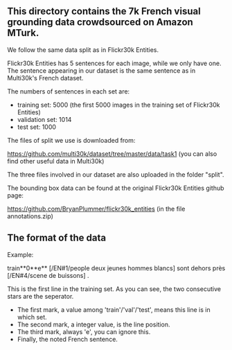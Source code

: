 ## This directory contains the 7k French visual grounding data crowdsourced on Amazon MTurk.

We follow the same data split as in Flickr30k Entities.

Flickr30k Entities has 5 sentences for each image, while we only have one. The sentence appearing in our dataset is the same sentence as in Multi30k's French dataset. 

The numbers of sentences in each set are:
  * training set: 5000 (the first 5000 images in the training set of Flickr30k Entities)
  * validation set: 1014 
  * test set: 1000

The files of split we use is downloaded from:

https://github.com/multi30k/dataset/tree/master/data/task1  (you can also find other useful data in Multi30k)

The three files involved in our dataset are also uploaded in the folder "split". 

The bounding box data can be found at the original Flickr30k Entities github page:

https://github.com/BryanPlummer/flickr30k_entities  (in the file annotations.zip)

## The format of the data

Example:

train\*\*0\*\*e\*\* [/EN#1/people deux jeunes hommes blancs] sont dehors près [/EN#4/scene de buissons] .

This is the first line in the training set. As you can see, the two consecutive stars are the seperator. 
  * The first mark, a value among 'train'/'val'/'test', means this line is in which set.  
  * The second mark, a integer value, is the line position.
  * The third mark, always 'e', you can ignore this. 
  * Finally, the noted French sentence. 
